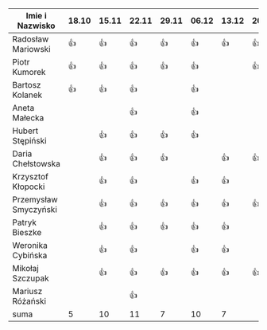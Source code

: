 Imie i Nazwisko  | 18.10 | 15.11 |22.11| 29.11 | 06.12 | 13.12 | 20.12 |
---------------- | ----- | ----- |-----| ----- | ----- | ----- | ----- |
Radosław Mariowski | :+1: | :+1: |:+1:| :+1:| :+1: | :+1: | :+1: | 
Piotr Kumorek	 | :+1:	| :+1: | :+1: | :+1: | :+1: | | :+1: |
Bartosz Kolanek	 | :+1:	| :+1: |:+1:| | :+1: | | |
Aneta Małecka	 | 	|  |:+1:| | :+1: | | |
Hubert Stępiński |      |:+1:| :+1:|:+1:|:+1:  | | |
Daria Chełstowska |        | :+1: |:+1:| :+1: | | :+1: | :+1: |
Krzysztof Kłopocki |      | :+1: | :+1: | | :+1: | :+1: | |
Przemysław Smyczyński |      | :+1: |:+1:| :+1: | :+1: | :+1: | :+1:  |
Patryk Bieszke |      | :+1: |:+1:| :+1: | :+1: | :+1: | |
Weronika Cybińska |     | :+1: | :+1: | | :+1: | :+1: | |
Mikołaj Szczupak  |     | :+1: | :+1: | :+1: | :+1: | :+1: | :+1: |
Mariusz Różański |     |      | :+1: |  | | | |
suma             | 5   | 10 | 11 | 7 | 10 | 7 | |
